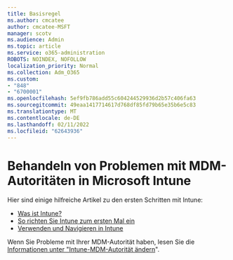 ```yaml
---
title: Basisregel
ms.author: cmcatee
author: cmcatee-MSFT
manager: scotv
ms.audience: Admin
ms.topic: article
ms.service: o365-administration
ROBOTS: NOINDEX, NOFOLLOW
localization_priority: Normal
ms.collection: Adm_O365
ms.custom:
- "848"
- "6700001"
ms.openlocfilehash: 5ef9fb786add55c604244529936d2b57c406fa63
ms.sourcegitcommit: 49eaa1417714617d768df85fd79b65e35b6e5c83
ms.translationtype: MT
ms.contentlocale: de-DE
ms.lasthandoff: 02/11/2022
ms.locfileid: "62643936"
---
```

# <a name="troubleshoot-issues-with-mdm-authority-in-microsoft-intune"></a>Behandeln von Problemen mit MDM-Autoritäten in Microsoft Intune

Hier sind einige hilfreiche Artikel zu den ersten Schritten mit Intune:

- [Was ist Intune?](https://docs.microsoft.com/intune/what-is-intune)
- [So richten Sie Intune zum ersten Mal ein](https://docs.microsoft.com/intune/setup-steps)
- [Verwenden und Navigieren in Intune](https://docs.microsoft.com/intune/tutorial-walkthrough-intune-portal)

Wenn Sie Probleme mit Ihrer MDM-Autorität haben, lesen Sie die [Informationen unter "Intune-MDM-Autorität ändern](https://docs.microsoft.com/alchemyinsights/change-mdm-authority)".